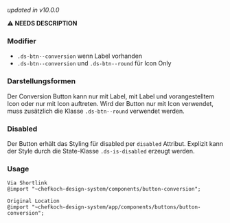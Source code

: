 *updated in v10.0.0*

__⚠️ NEEDS DESCRIPTION__

### Modifier
* `.ds-btn--conversion` wenn Label vorhanden
* `.ds-btn--conversion` und `.ds-btn--round` für Icon Only

### Darstellungsformen
Der Conversion Button kann nur mit Label, mit Label und vorangestelltem Icon oder nur mit Icon auftreten. Wird der Button nur mit Icon verwendet, muss zusätzlich die Klasse `.ds-btn--round` verwendet werden.

### Disabled
Der Button erhält das Styling für disabled per `disabled` Attribut. Explizit kann der Style durch die State-Klasse `.ds-is-disabled` erzeugt werden.

### Usage  
    
    Via Shortlink 
    @import "~chefkoch-design-system/components/button-conversion";
    
    Original Location
    @import "~chefkoch-design-system/app/components/buttons/button-conversion";

